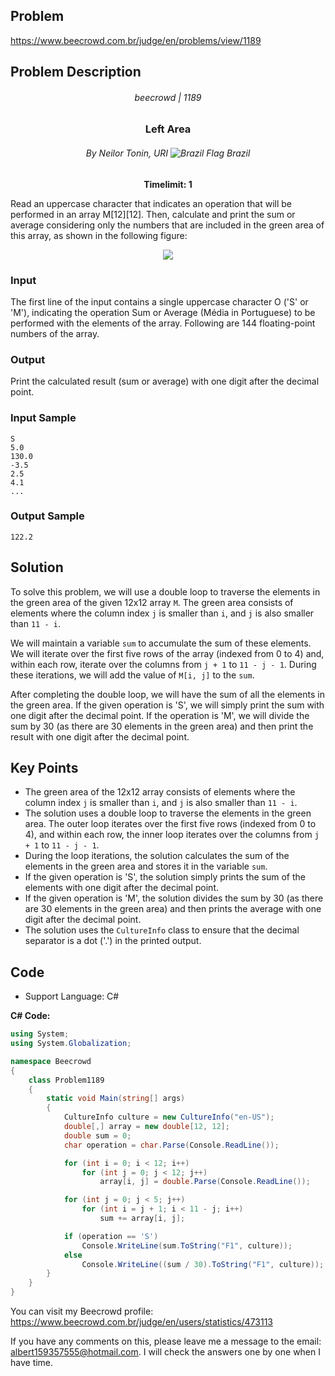 ## Problem

https://www.beecrowd.com.br/judge/en/problems/view/1189

## Problem Description

<div align="center">

###### beecrowd | 1189
### Left Area
###### By Neilor Tonin, URI <img src="https://resources.beecrowd.com.br/gallery/images/flags/br.gif" alt="Brazil Flag" /> Brazil
**Timelimit: 1**

</div>

Read an uppercase character that indicates an operation that will be performed in an array M[12][12]. Then, calculate and print the sum or average considering only the numbers that are included in the green area of this array, as shown in the following figure:

<p align="center">
  <img src="https://resources.beecrowd.com.br/gallery/images/problems/UOJ_1189.png"/>
</p>

### Input

The first line of the input contains a single uppercase character O ('S' or 'M'), indicating the operation Sum or Average (Média in Portuguese) to be performed with the elements of the array. Following are 144 floating-point numbers of the array.

### Output

Print the calculated result (sum or average) with one digit after the decimal point.

### Input Sample

```
S
5.0
130.0
-3.5
2.5
4.1
...
```

### Output Sample

```
122.2
```

## Solution

To solve this problem, we will use a double loop to traverse the elements in the green area of the given 12x12 array `M`. The green area consists of elements where the column index `j` is smaller than `i`, and `j` is also smaller than `11 - i`.

We will maintain a variable `sum` to accumulate the sum of these elements. We will iterate over the first five rows of the array (indexed from 0 to 4) and, within each row, iterate over the columns from `j + 1` to `11 - j - 1`. During these iterations, we will add the value of `M[i, j]` to the `sum`.

After completing the double loop, we will have the sum of all the elements in the green area. If the given operation is 'S', we will simply print the sum with one digit after the decimal point. If the operation is 'M', we will divide the sum by 30 (as there are 30 elements in the green area) and then print the result with one digit after the decimal point.


## Key Points

- The green area of the 12x12 array consists of elements where the column index `j` is smaller than `i`, and `j` is also smaller than `11 - i`.
- The solution uses a double loop to traverse the elements in the green area. The outer loop iterates over the first five rows (indexed from 0 to 4), and within each row, the inner loop iterates over the columns from `j + 1` to `11 - j - 1`.
- During the loop iterations, the solution calculates the sum of the elements in the green area and stores it in the variable `sum`.
- If the given operation is 'S', the solution simply prints the sum of the elements with one digit after the decimal point.
- If the given operation is 'M', the solution divides the sum by 30 (as there are 30 elements in the green area) and then prints the average with one digit after the decimal point.
- The solution uses the `CultureInfo` class to ensure that the decimal separator is a dot ('.') in the printed output.

## Code

- Support Language: C#

**C# Code:**

```csharp
using System;
using System.Globalization;

namespace Beecrowd
{
    class Problem1189
    {
        static void Main(string[] args)
        {
            CultureInfo culture = new CultureInfo("en-US");
            double[,] array = new double[12, 12];
            double sum = 0;
            char operation = char.Parse(Console.ReadLine());

            for (int i = 0; i < 12; i++)
                for (int j = 0; j < 12; j++)
                    array[i, j] = double.Parse(Console.ReadLine());

            for (int j = 0; j < 5; j++)
                for (int i = j + 1; i < 11 - j; i++)
                    sum += array[i, j];

            if (operation == 'S')
                Console.WriteLine(sum.ToString("F1", culture));
            else
                Console.WriteLine((sum / 30).ToString("F1", culture));
        }
    }
}
```

You can visit my Beecrowd profile: https://www.beecrowd.com.br/judge/en/users/statistics/473113

If you have any comments on this, please leave me a message to the email: albert159357555@hotmail.com. 
I will check the answers one by one when I have time.
